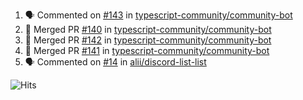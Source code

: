 <!--START_SECTION:activity-->
1. 🗣 Commented on [#143](https://github.com/typescript-community/community-bot/issues/143) in [typescript-community/community-bot](https://github.com/typescript-community/community-bot)
2. 🎉 Merged PR [#140](https://github.com/typescript-community/community-bot/pull/140) in [typescript-community/community-bot](https://github.com/typescript-community/community-bot)
3. 🎉 Merged PR [#142](https://github.com/typescript-community/community-bot/pull/142) in [typescript-community/community-bot](https://github.com/typescript-community/community-bot)
4. 🎉 Merged PR [#141](https://github.com/typescript-community/community-bot/pull/141) in [typescript-community/community-bot](https://github.com/typescript-community/community-bot)
5. 🗣 Commented on [#14](https://github.com/alii/discord-list-list/issues/14) in [alii/discord-list-list](https://github.com/alii/discord-list-list)
<!--END_SECTION:activity-->

![Hits](https://hitcounter.pythonanywhere.com/count/tag.svg?url=https%3A%2F%2Fgithub.com%2Frobertwestbury)
